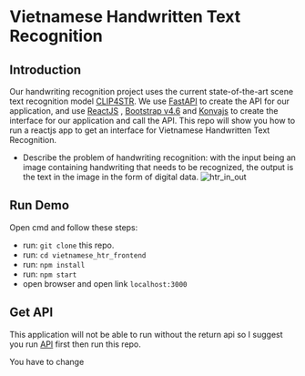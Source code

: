 # Vietnamese Handwritten Text Recognition

## Introduction
Our handwriting recognition project uses the current state-of-the-art scene text recognition model [CLIP4STR](https://github.com/VamosC/CLIP4STR). We use [FastAPI](https://fastapi.tiangolo.com/) to create the API for our application, and use [ReactJS](https://react.dev/) , [Bootstrap v4.6](https://getbootstrap.com/docs/4.6/getting-started/introduction/) and [Konvajs](https://konvajs.org/index.html) to create the interface for our application and call the API. This repo will show you how to run a reactjs app to get an interface for Vietnamese Handwritten Text Recognition.

- Describe the problem of handwriting recognition: with the input being an image containing handwriting that needs to be recognized, the output is the text in the image in the form of digital data.
![htr_in_out](https://github.com/TruongNoDame/vietnamese_htr_frontend/blob/main/images/htr_in_out.png)
## Run Demo
Open cmd and follow these steps: 
- run: `git clone` this repo.
- run: `cd vietnamese_htr_frontend`
- run: `npm install`
- run: `npm start`
- open browser and open link `localhost:3000`
  
## Get API
This application will not be able to run without the return api so I suggest you run [API](https://github.com/TruongNoDame/vietnamese_htr_frontend/tree/vietnamese_htr_api) first then run this repo.

You have to change 
